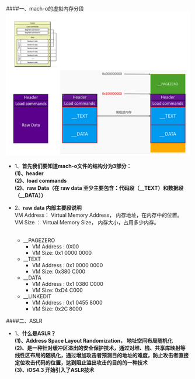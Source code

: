 

####一、mach-o的虚拟内存分段
![](/assets/Snip20180609_17.png)

- 1、**首先我们要知道mach-o文件的结构分为3部分：<br>(1)、header<br>(2)、load commands <br> (2)、raw Data（在 raw data 至少主要包含：代码段（__TEXT）和数据段（__DATA））**


- 2、**raw data 内部主要段说明**<br>
VM Address： Virtual Memory Address， 内存地址，在内存中的位置。<br>
VM Size ： Virtual Memory Size， 内存大小，占用多少内存。<br><br>
    - __PAGEZERO 
        - VM Address : 0X00
        - VM Size:     0x1 0000 0000
    - __TEXT
        - VM Address : 0x1 0000 0000
        - VM Size:     0x380 C000
    - __DATA
        - VM Address : 0x1 0380 C000
        - VM Size:     0xD4 C000
    - __LINKEDIT
        - VM Address : 0x1 0455 8000
        - VM Size:     0x2C 8000
    
    
####二、ASLR 

- 1、**什么是ASLR？**<br>**(1)、Address Space Layout Randomization， 地址空间布局随机化**<br>**(2)、是一种针对缓冲区溢出的安全保护技术，通过对堆、栈、共享库映射等线性区布局的随机化，通过增加攻击者预测目的地址的难度，防止攻击者直接定位攻击代码的位置，达到阻止溢出攻击的目的的一种技术**<br> **(3)、iOS4.3 开始引入了ASLR技术**
    

        

    

        




